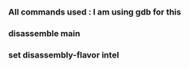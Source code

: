 ### All commands used : I am using gdb for this

### disassemble main
### set disassembly-flavor intel

